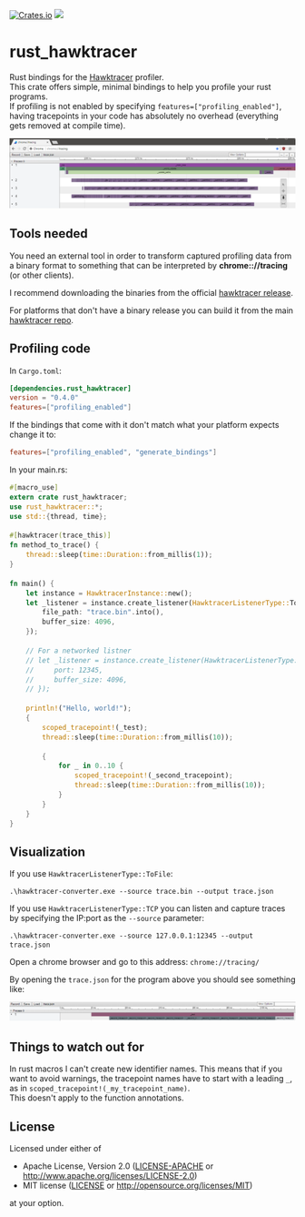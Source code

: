 [![Crates.io](https://img.shields.io/crates/v/rust_hawktracer.svg)](https://crates.io/crates/rust_hawktracer)
[![](https://github.com/AlexEne/rust_hawktracer/workflows/Tests/badge.svg)](https://github.com/AlexEne/rust_hawktracer/actions)

# rust_hawktracer
Rust bindings for the [Hawktracer](https://github.com/loganek/hawktracer) profiler.  
This crate offers simple, minimal bindings to help you profile your rust programs.  
If profiling is not enabled by specifying ```features=["profiling_enabled"]```, having tracepoints in your code has absolutely no overhead (everything gets removed at compile time).


![alt text](https://github.com/AlexEne/alexene.github.io/raw/master/images/rust_hawktracer/demo.png)


## Tools needed

You need an external tool in order to transform captured profiling data from a binary format to something that can be interpreted by __chrome:://tracing__ (or other clients).

I recommend downloading the binaries from the official [hawktracer release](https://github.com/loganek/hawktracer/releases/tag/v0.7.0).
 
For platforms that don't have a binary release you can build it from the main [hawktracer repo](https://github.com/loganek/hawktracer).  

## Profiling code
In `Cargo.toml`:
```toml
[dependencies.rust_hawktracer]
version = "0.4.0"
features=["profiling_enabled"]
```

If the bindings that come with it don't match what your platform expects change it to:
```toml
features=["profiling_enabled", "generate_bindings"]
```

In your main.rs:

```rust
#[macro_use]
extern crate rust_hawktracer;
use rust_hawktracer::*;
use std::{thread, time};

#[hawktracer(trace_this)]
fn method_to_trace() {
    thread::sleep(time::Duration::from_millis(1));
}

fn main() {
    let instance = HawktracerInstance::new();
    let _listener = instance.create_listener(HawktracerListenerType::ToFile {
        file_path: "trace.bin".into(),
        buffer_size: 4096,
    });

    // For a networked listner
    // let _listener = instance.create_listener(HawktracerListenerType::TCP {
    //     port: 12345,
    //     buffer_size: 4096,
    // });

    println!("Hello, world!");
    {
        scoped_tracepoint!(_test);
        thread::sleep(time::Duration::from_millis(10));

        {
            for _ in 0..10 {
                scoped_tracepoint!(_second_tracepoint);
                thread::sleep(time::Duration::from_millis(10));
            }
        }
    }
}
```

## Visualization

If you use ```HawktracerListenerType::ToFile```:  
```
.\hawktracer-converter.exe --source trace.bin --output trace.json
```

If you use ```HawktracerListenerType::TCP``` you can listen and capture traces by specifying the IP:port as the ```--source``` parameter:  
```
.\hawktracer-converter.exe --source 127.0.0.1:12345 --output trace.json
```

Open a chrome browser and go to this address: ```chrome://tracing/```

By opening the ```trace.json``` for the program above you should see something like:

![alt text](https://github.com/AlexEne/alexene.github.io/raw/master/images/rust_hawktracer/trace_demo.png)


## Things to watch out for

In rust macros I can't create new identifier names. This means that if you want to avoid warnings, the tracepoint names have to start with a leading ```_```, as in ```scoped_tracepoint!(_my_tracepoint_name)```.  
This doesn't apply to the function annotations.

## License

Licensed under either of

 * Apache License, Version 2.0 ([LICENSE-APACHE](LICENSE-APACHE) or http://www.apache.org/licenses/LICENSE-2.0)
 * MIT license ([LICENSE](LICENSE) or http://opensource.org/licenses/MIT)

at your option.
